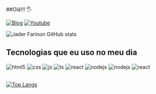 ##Olá!!! 🖐️

[![Blog](https://img.shields.io/website?label=QuickTricks.com.br&style=for-the-badge&url=https://quicktricks.com.br/)](https://quicktricks.com.br)
[![Youtube](https://img.shields.io/badge/YouTube-FF0000?style=for-the-badge&logo=youtube&logoColor=white)](https://www.youtube.com/channel/UCjUDCcOLs9-iaTkwL_UD_Og)

![Jader Farinon GitHub stats](https://github-readme-stats.vercel.app/api?username=JaderFarinon&show_icons=true&theme=dracula&count_private=true)

## Tecnologias que eu uso no meu dia

<div style="display: inline_block">
  <img align="center" alt="html5" src="https://img.shields.io/badge/HTML5-E34F26?style=for-the-badge&logo=html5&logoColor=white" />
  <img align="center" alt="css" src="https://img.shields.io/badge/CSS3-1572B6?style=for-the-badge&logo=css3&logoColor=white" />
  <img align="center" alt="js" src="https://img.shields.io/badge/JavaScript-F7DF1E?style=for-the-badge&logo=javascript&logoColor=black" />
  <img align="center" alt="ts" src="https://img.shields.io/badge/PHP-007ACC?style=for-the-badge&logo=php&logoColor=white" />
  <img align="center" alt="react" src="https://img.shields.io/badge/React-20232A?style=for-the-badge&logo=react&logoColor=61DAFB" />
  <img align="center" alt="nodejs" src="https://img.shields.io/badge/Node.js-43853D?style=for-the-badge&logo=node.js&logoColor=white" />
  <img align="center" alt="nodejs" src="https://img.shields.io/badge/SQL (Oracle/MySql)-red?style=for-the-badge&logo=oracle&logoColor=white" />
  <img align="center" alt="react" src="https://img.shields.io/badge/BootStrap-20232A?style=for-the-badge&logo=boostrap&logoColor=61DAFB" />
</div><br/>

[![Top Langs](https://github-readme-stats.vercel.app/api/top-langs/?username=JaderFarinon&layout=compact)](https://github.com/JaderFarinon/github-readme-stats)



